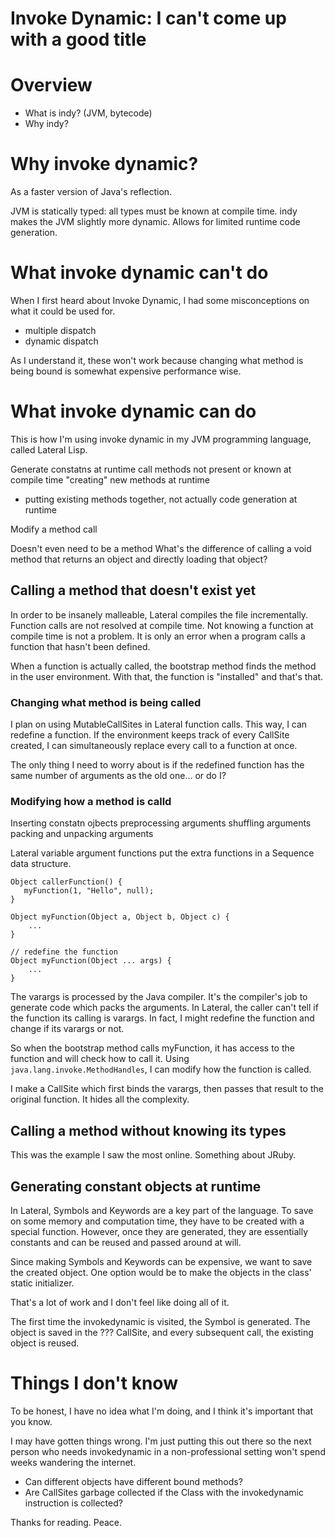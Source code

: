 # Invoke Dynamic: I can't come up with a good title

# Overview

- What is indy? (JVM, bytecode)
- Why indy?

# Why invoke dynamic?

As a faster version of Java's reflection.

JVM is statically typed: all types must be known at compile time.
indy makes the JVM slightly more dynamic.
Allows for limited runtime code generation.

# What invoke dynamic can't do

When I first heard about Invoke Dynamic, I had some misconceptions on what it
could be used for.

- multiple dispatch
- dynamic dispatch

As I understand it, these won't work because changing what method is being
bound is somewhat expensive performance wise.

# What invoke dynamic can do

This is how I'm using invoke dynamic in my JVM programming language, called
Lateral Lisp.

Generate constatns at runtime
call methods not present or known at compile time
"creating" new methods at runtime
- putting existing methods together, not actually code generation at runtime

Modify a method call

Doesn't even need to be a method
What's the difference of calling a void method that returns an object and
directly loading that object?

## Calling a method that doesn't exist yet

In order to be insanely malleable, Lateral compiles the file incrementally.
Function calls are not resolved at compile time. Not knowing a function at
compile time is not a problem. It is only an error when a program calls a
function that hasn't been defined.

When a function is actually called, the bootstrap method finds the method in the
user environment. With that, the function is "installed" and that's that.

### Changing what method is being called

I plan on using MutableCallSites in Lateral function calls. This way, I can
redefine a function. If the environment keeps track of every CallSite created,
I can simultaneously replace every call to a function at once.

The only thing I need to worry about is if the redefined function has the same
number of arguments as the old one... or do I?

### Modifying how a method is calld

Inserting constatn ojbects
preprocessing arguments
shuffling arguments
packing and unpacking arguments

Lateral variable argument functions put the extra functions in a Sequence data
structure.

```
Object callerFunction() {
   myFunction(1, "Hello", null);
}

Object myFunction(Object a, Object b, Object c) {
    ...
}

// redefine the function
Object myFunction(Object ... args) {
    ...
}
```

The varargs is processed by the Java compiler. It's the compiler's job to
generate code which packs the arguments. In Lateral, the caller can't tell
if the function its calling is varargs. In fact, I might redefine the function
and change if its varargs or not.

So when the bootstrap method calls myFunction, it has access to the function
and will check how to call it. Using `java.lang.invoke.MethodHandles`, I can
modify how the function is called.

I make a CallSite which first binds the varargs, then passes that result to the
original function. It hides all the complexity.

## Calling a method without knowing its types

This was the example I saw the most online. Something about JRuby.

## Generating constant objects at runtime

In Lateral, Symbols and Keywords are a key part of the language. To save on
some memory and computation time, they have to be created with a special
function. However, once they are generated, they are essentially constants
and can be reused and passed around at will.

Since making Symbols and Keywords can be expensive, we want to save the
created object. One option would be to make the objects in the class' static
initializer.

That's a lot of work and I don't feel like doing all of it.

The first time the invokedynamic is visited, the Symbol is generated. The
object is saved in the ??? CallSite, and every subsequent call, the existing
object is reused.

# Things I don't know

To be honest, I have no idea what I'm doing, and I think it's important that
you know.

I may have gotten things wrong. I'm just putting this out there so the next
person who needs invokedynamic in a non-professional setting won't spend weeks
wandering the internet.

- Can different objects have different bound methods?
- Are CallSites garbage collected if the Class with the invokedynamic
instruction is collected?

Thanks for reading. Peace.
